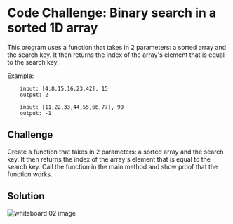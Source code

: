 # Code Challenge: Binary search in a sorted 1D array
This program uses a function that takes in 2 parameters: a sorted array and the search key. It then returns the index of the array's element that is equal to the search key.

Example:	

		input: [4,8,15,16,23,42], 15
		output: 2

		input: [11,22,33,44,55,66,77], 90
		output: -1

## Challenge
Create a function that takes in 2 parameters: a sorted array and the search key. It then returns the index of the array's element that is equal to the search key.
Call the function in the main method and show proof that the function works.

## Solution
![whiteboard 02 image](../../assets/array_binary_search_v2.jpg "Whiteboard Challenge 02 Solution")
